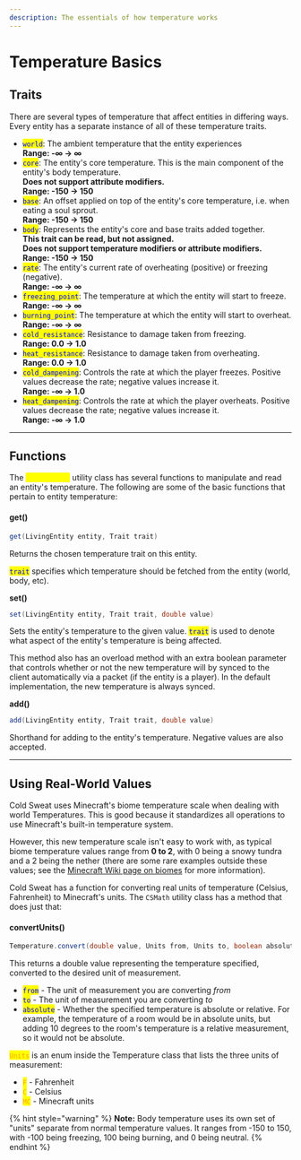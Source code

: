 ```yaml
---
description: The essentials of how temperature works
---
```


# Temperature Basics

## Traits

There are several types of temperature that affect entities in differing ways. Every entity has a separate instance of all of these temperature traits.

* <mark style="color:blue;">`world`</mark>: The ambient temperature that the entity experiences\
  **Range: -∞ → ∞**
* <mark style="color:blue;">`core`</mark>: The entity's core temperature. This is the main component of the entity's body temperature. \
  **Does not support attribute modifiers.**\
  **Range: -150 → 150**
* <mark style="color:blue;">`base`</mark>: An offset applied on top of the entity's core temperature, i.e. when eating a soul sprout.\
  **Range: -150 → 150**
* <mark style="color:blue;">`body`</mark>: Represents the entity's core and base traits added together. \
  **This trait can be read, but not assigned.**\
  **Does not support temperature modifiers or attribute modifiers.**\
  **Range: -150 → 150**
* <mark style="color:blue;">`rate`</mark>: The entity's current rate of overheating (positive) or freezing (negative).\
  **Range: -∞ → ∞**
* <mark style="color:blue;">`freezing_point`</mark>: The temperature at which the entity will start to freeze.\
  **Range: -∞ → ∞**
* <mark style="color:blue;">`burning_point`</mark>: The temperature at which the entity will start to overheat.\
  **Range: -∞ → ∞**
* <mark style="color:blue;">`cold_resistance`</mark>: Resistance to damage taken from freezing.\
  **Range: 0.0 → 1.0**
* <mark style="color:blue;">`heat_resistance`</mark>: Resistance to damage taken from overheating.\
  **Range: 0.0 → 1.0**
* <mark style="color:blue;">`cold_dampening`</mark>: Controls the rate at which the player freezes. Positive values decrease the rate; negative values increase it.\
  **Range: -∞ → 1.0**
* <mark style="color:blue;">`heat_dampening`</mark>: Controls the rate at which the player overheats. Positive values decrease the rate; negative values increase it.\
  **Range: -∞ → 1.0**

***

## Functions

The <mark style="color:yellow;">`Temperature`</mark> utility class has several functions to manipulate and read an entity's temperature. The following are some of the basic functions that pertain to entity temperature:



#### get()

```java
get(LivingEntity entity, Trait trait)
```

Returns the chosen temperature trait on this entity.

<mark style="color:blue;">`trait`</mark> specifies which temperature should be fetched from the entity (world, body, etc).



**set()**

```java
set(LivingEntity entity, Trait trait, double value)
```

Sets the entity's temperature to the given value. <mark style="color:blue;">`trait`</mark> is used to denote what aspect of the entity's temperature is being affected.

This method also has an overload method with an extra boolean parameter that controls whether or not the new temperature will by synced to the client automatically via a packet (if the entity is a player). In the default implementation, the new temperature is always synced.



**add()**

```java
add(LivingEntity entity, Trait trait, double value)
```

Shorthand for adding to the entity's temperature. Negative values are also accepted.

***

## Using Real-World Values <a href="#using-real-world-values" id="using-real-world-values"></a>

Cold Sweat uses Minecraft's biome temperature scale when dealing with world Temperatures. This is good because it standardizes all operations to use Minecraft's built-in temperature system.&#x20;

However, this new temperature scale isn't easy to work with, as typical biome temperature values range from **0 to 2**, with 0 being a snowy tundra and a 2 being the nether (there are some rare examples outside these values; see the [Minecraft Wiki page on biomes](https://minecraft.fandom.com/wiki/Biome#list-of-overworld-climates) for more information).

Cold Sweat has a function for converting real units of temperature (Celsius, Fahrenheit) to Minecraft's units. The `CSMath` utility class has a method that does just that:

#### convertUnits() <a href="#convertunits" id="convertunits"></a>

```java
Temperature.convert(double value, Units from, Units to, boolean absolute);
```

This returns a double value representing the temperature specified, converted to the desired unit of measurement.

* <mark style="color:blue;">`from`</mark> - The unit of measurement you are converting _from_
* <mark style="color:blue;">`to`</mark> - The unit of measurement you are converting _to_
* <mark style="color:blue;">`absolute`</mark> - Whether the specified temperature is absolute or relative. For example, the temperature of a room would be in absolute units, but adding 10 degrees to the room's temperature is a relative measurement, so it would not be absolute.&#x20;

<mark style="color:orange;">`Units`</mark> is an enum inside the Temperature class that lists the three units of measurement:

* <mark style="color:orange;">`F`</mark> - Fahrenheit
* <mark style="color:orange;">`C`</mark> - Celsius
* <mark style="color:orange;">`MC`</mark> - Minecraft units

{% hint style="warning" %}
**Note:** Body temperature uses its own set of "units" separate from normal temperature values. It ranges from -150 to 150, with -100 being freezing, 100 being burning, and 0 being neutral.
{% endhint %}
